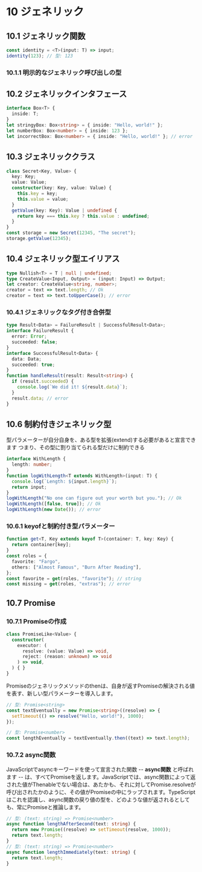 # 10 ジェネリック

## 10.1 ジェネリック関数

```typescript
const identity = <T>(input: T) => input;
identity(123); // 型: 123
```
### 10.1.1 明示的なジェネリック呼び出しの型

## 10.2 ジェネリックインタフェース

```typescript
interface Box<T> {
  inside: T;
}
let stringyBox: Box<string> = { inside: "Hello, world!" };
let numberBox: Box<number> = { inside: 123 };
let incorrectBox: Box<number> = { inside: "Hello, world!" }; // error
```

## 10.3 ジェネリッククラス

```typescript
class Secret<Key, Value> {
  key: Key;
  value: Value;
  constructor(key: Key, value: Value) {
    this.key = key;
    this.value = value;
  }
  getValue(key: Key): Value | undefined {
    return key === this.key ? this.value : undefined;
  }
}
const storage = new Secret(12345, "The secret");
storage.getValue(12345);
```

## 10.4 ジェネリック型エイリアス

```typescript
type Nullish<T> = T | null | undefined;
type CreateValue<Input, Output> = (input: Input) => Output;
let creator: CreateValue<string, number>;
creator = text => text.length; // Ok
creator = text => text.toUpperCase(); // error
```

### 10.4.1 ジェネリックなタグ付き合併型

```typescript
type Result<Data> = FailureResult | SuccessfulResult<Data>;
interface FailureResult {
  error: Error;
  succeeded: false;
}
interface SuccessfulResult<Data> {
  data: Data;
  succeeded: true;
}
function handleResult(result: Result<string>) {
  if (result.succeeded) {
    console.log(`We did it! ${result.data}`);
  }
  result.data; // error
}
```

## 10.6 制約付きジェネリック型

型パラメーターが自分自身を、ある型を拡張(extend)する必要があると宣言できます
つまり、その型に割り当てられる型だけに制約できる

```typescript
interface WithLength {
  length: number;
}
function logWithLength<T extends WithLength>(input: T) {
  console.log(`Length: ${input.length}`);
  return input;
}
logWithLength("No one can figure out your worth but you."); // Ok
logWithLength([false, true]); // Ok
logWithLength(new Date()); // error
```

### 10.6.1 keyofと制約付き型パラメーター

```typescript
function get<T, Key extends keyof T>(container: T, key: Key) {
  return container[key];
}
const roles = {
  favorite: "Fargo",
  others: ["Almost Famous", "Burn After Reading"],
};
const favorite = get(roles, "favorite"); // string
const missing = get(roles, "extras"); // error
```

## 10.7 Promise

### 10.7.1 Promiseの作成

```typescript
class PromiseLike<Value> {
  constructor(
    executor: (
      resolve: (value: Value) => void,
      reject: (reason: unknown) => void
    ) => void,
  ) { }
}
```

Promiseのジェネリックメソッドのthenは、自身が返すPromiseの解決される値を表す、新しい型パラメーターを導入します。

```typescript
// 型: Promise<string>
const textEventually = new Promise<string>((resolve) => {
  setTimeout(() => resolve("Hello, world!"), 1000);
});

// 型: Promise<number>
const lengthEventually = textEventually.then((text) => text.length);
```

### 10.7.2 async関数

JavaScriptでasyncキーワードを使って宣言された関数 -- **async関数** と呼ばれます -- は、すべてPromiseを返します。JavaScriptでは、async関数によって返された値がThenableでない場合は、あたかも、それに対してPromise.resolveが呼び出されたかのように、その値がPromiseの中にラップされます。TypeScriptはこれを認識し、async関数の戻り値の型を、どのような値が返されるとしても、常にPromiseと推論します。

```typescript
// 型: (text: string) => Promise<number>
async function lengthAfterSecond(text: string) {
  return new Promise((resolve) => setTimeout(resolve, 1000));
  return text.length;
}
// 型: (text: string) => Promise<number>
async function lengthImmediately(text: string) {
  return text.length;
}
```
